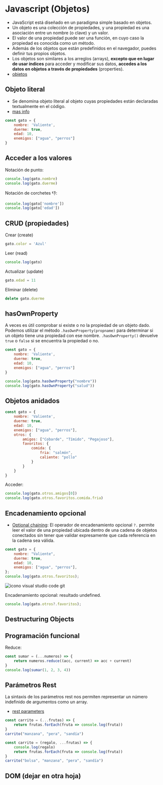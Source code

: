 # Javascript (Objetos)

- JavaScript está diseñado en un paradigma simple basado en objetos.
- Un objeto es una colección de propiedades, y una propiedad es una asociación entre un nombre (o clave) y un valor.
- El valor de una propiedad puede ser una función, en cuyo caso la propiedad es conocida como un método. 
- Además de los objetos que están predefinidos en el navegador, puedes definir tus propios objetos.
- Los objetos son similares a los arreglos (arrays), **excepto que en lugar de usar índices** para acceder y modificar sus datos, **accedes a los datos en objetos a través de propiedades** (properties).
- [objetos](https://developer.mozilla.org/es/docs/Web/JavaScript/Guide/Working_with_Objects)

## Objeto literal
- Se denomina objeto literal al objeto cuyas propiedades están declaradas textualmente en el código.
- [mas info](https://dev.to/duxtech/es6-objetos-literales-en-javascript-58np)

```js
const gato = {
    nombre: 'Valiente',
    duerme: true,
    edad: 10,
    enemigos: ["agua", "perros"]
}
```

## Acceder a los valores

Notación de punto:
```js
console.log(gato.nombre)
console.log(gato.duerme)
```

Notación de corchetes 👎:
```js
console.log(gato['nombre'])
console.log(gato['edad'])
```

## CRUD (propiedades)

Crear (create)
```js
gato.color = 'Azul'
```

Leer (read)
```js
console.log(gato)
```

Actualizar (update)
```js
gato.edad = 11
```

Eliminar (delete)
```js
delete gato.duerme
```

## hasOwnProperty
A veces es útil comprobar si existe o no la propiedad de un objeto dado. Podemos utilizar el método ``.hasOwnProperty(propname)`` para determinar si un objeto tiene una propiedad con ese nombre. ``.hasOwnProperty()`` devuelve ``true`` o ``false`` si se encuentra la propiedad o no.

```js
const gato = {
    nombre: 'Valiente',
    duerme: true,
    edad: 10,
    enemigos: ["agua", "perros"]
}

console.log(gato.hasOwnProperty("nombre"))
console.log(gato.hasOwnProperty("salud"))
```

## Objetos anidados

```js
const gato = {
    nombre: 'Valiente',
    duerme: true,
    edad: 10,
    enemigos: ["agua", "perros"],
    otros: {
        amigos: ["Cobarde", "Tímido", "Pegajoso"],
        favoritos: {
            comida: {
                fria: "salmón",
                caliente: "pollo"
            }
        }
    }
}
```

Acceder:
```js
console.log(gato.otros.amigos[0])
console.log(gato.otros.favoritos.comida.fria)
```

## Encadenamiento opcional
- [Optional chaining](https://developer.mozilla.org/es/docs/Web/JavaScript/Reference/Operators/Optional_chaining): El operador de encadenamiento opcional ``?.`` permite leer el valor de una propiedad ubicada dentro de una cadena de objetos conectados sin tener que validar expresamente que cada referencia en la cadena sea válida.


```js
const gato = {
    nombre: "Valiente",
    duerme: true,
    edad: 10,
    enemigos: ["agua", "perros"],
};
console.log(gato.otros.favoritos);
```

<div class="text-center">
    <img :src="$withBase('/img/objetos-1.PNG')" alt="icono visual studio code git">
</div>

Encadenamiento opcional: resultado undefined.
```js
console.log(gato.otros?.favoritos);
```

## Destructuring Objects

## Programación funcional

Reduce:
```js
const sumar = (...numeros) => {
    return numeros.reduce((acc, current) => acc + current)
}
console.log(sumar(1, 2, 3, 4))
```

## Parámetros Rest
La sintaxis de los parámetros rest nos permiten representar un número indefinido de argumentos como un array.

- [rest parameters](https://developer.mozilla.org/es/docs/Web/JavaScript/Reference/Functions/rest_parameters)

```js
const carrito = (...frutas) => {
    return frutas.forEach(fruta => console.log(fruta))
}
carrito("manzana", "pera", "sandía")
```

```js
const carrito = (regalo, ...frutas) => {
    console.log(regalo)
    return frutas.forEach(fruta => console.log(fruta))
}
carrito("bolsa", "manzana", "pera", "sandía")
```

## DOM (dejar en otra hoja)